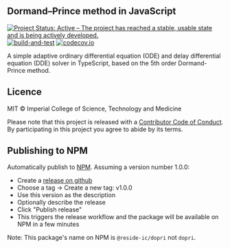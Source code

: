 ## Dormand–Prince method in JavaScript

[![Project Status: Active – The project has reached a stable, usable state and is being actively developed.](https://www.repostatus.org/badges/latest/active.svg)](https://www.repostatus.org/#active)
[![build-and-test](https://github.com/mrc-ide/dopri-js/actions/workflows/ci.yml/badge.svg)](https://github.com/mrc-ide/dopri-js/actions/workflows/ci.yml)
[![codecov.io](https://codecov.io/github/mrc-ide/dopri-js/coverage.svg?branch=master)](https://codecov.io/github/mrc-ide/dopri-js?branch=master)

A simple adaptive ordinary differential equation (ODE) and delay differential equation (DDE) solver in TypeScript, based on the 5th order Dormand-Prince method.

## Licence

MIT © Imperial College of Science, Technology and Medicine

Please note that this project is released with a [Contributor Code of Conduct](CONDUCT.md). By participating in this project you agree to abide by its terms.

## Publishing to NPM

Automatically publish to [NPM](https://www.npmjs.com). Assuming a version number 1.0.0:

* Create a [release on github](https://github.com/mrc-ide/dopri-js/releases/new)
* Choose a tag -> Create a new tag: v1.0.0
* Use this version as the description
* Optionally describe the release
* Click "Publish release"
* This triggers the release workflow and the package will be available on NPM in a few minutes

Note: This package's name on NPM is `@reside-ic/dopri` not `dopri`.
